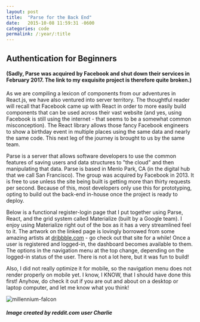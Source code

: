 ```yaml
---
layout: post
title:  "Parse for the Back End"
date:   2015-10-08 11:59:31 -0600
categories: code
permalink: /:year/:title
---
```


## Authentication for Beginners

#### (Sadly, Parse was acquired by Facebook and shut down their services in February 2017. The link to my exquisite project is therefore quite broken.)

As we are compiling a lexicon of components from our adventures in React.js, we have also ventured into server territory. The thoughtful reader will recall that Facebook came up with React in order to more easily build components that can be used across their vast website (and yes, using Facebook is still using the internet - that seems to be a somewhat common misconception). The React library allows those fancy Facebook engineers to show a birthday event in multiple places using the same data and nearly the same code. This next leg of the journey is brought to us by the same team.

Parse is a server that allows software developers to use the common features of saving users and data structures to "the cloud" and then manipulating that data. Parse is based in Menlo Park, CA (in the digital hub that we call San Francisco). The group was acquired by Facebook in 2013. It is free to use unless the site being built is getting more than thirty requests per second. Because of this, most developers only use this for prototyping, opting to build out the back-end in-house once the project is ready to deploy.

Below is a functional register-login page that I put together using Parse, React, and the grid system called Materialize (built by a Google team). I enjoy using Materialize right out of the box as it has a very streamlined feel to it. The artwork on the linked page is lovingly borrowed from some amazing artists at [dribbble.com](https://dribbble.com/) - go check out that site for a while! Once a user is registered and logged-in, the dashboard becomes available to them. The options in the navigation menu at the top change, depending on the logged-in status of the user. There is not a lot here, but it was fun to build!

Also, I did not really optimize it for mobile, so the navigation menu does not render properly on mobile yet. I know, I KNOW, that I should have done this first! Anyhow, do check it out if you are out and about on a desktop or laptop computer, and let me know what you think!

![millennium-falcon](http://res.cloudinary.com/drumsensei/image/upload/v1515697324/mill-falcon-dribble_ow38pc.jpg)

##### Image created by reddit.com user Charlie
